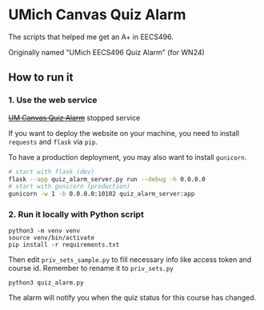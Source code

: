 # UMich Canvas Quiz Alarm

The scripts that helped me get an A+ in EECS496.

Originally named "UMich EECS496 Quiz Alarm" (for WN24)

## How to run it

### 1. Use the web service

~~[UM Canvas Quiz Alarm](https://wt.zpatronus.top/quiz_alarm/)~~ stopped service

If you want to deploy the website on your machine, you need to install `requests` and `flask` via `pip`.

To have a production deployment, you may also want to install `gunicorn`.

```bash
# start with flask (dev)
flask --app quiz_alarm_server.py run --debug -h 0.0.0.0
# start with gunicorn (production)
gunicorn -w 1 -b 0.0.0.0:10102 quiz_alarm_server:app
```

### 2. Run it locally with Python script

```shell
python3 -m venv venv
source venv/bin/activate
pip install -r requirements.txt
```

Then edit `priv_sets_sample.py` to fill necessary info like access token and course id. Remember to rename it to `priv_sets.py`

```shell
python3 quiz_alarm.py
```

The alarm will notify you when the quiz status for this course has changed.
